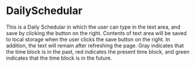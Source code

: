 # DailySchedular
This is a Daily Schedular in which the user can type in the text area, and save by clicking the button on the right. Contents of text area will be saved to local storage when the user clicks the save button on the right. In addition, the text will remain after refreshing the page. Gray indicates that the time block is in the past, red indicates the present time block, and green indicates that the time block is in the future.
